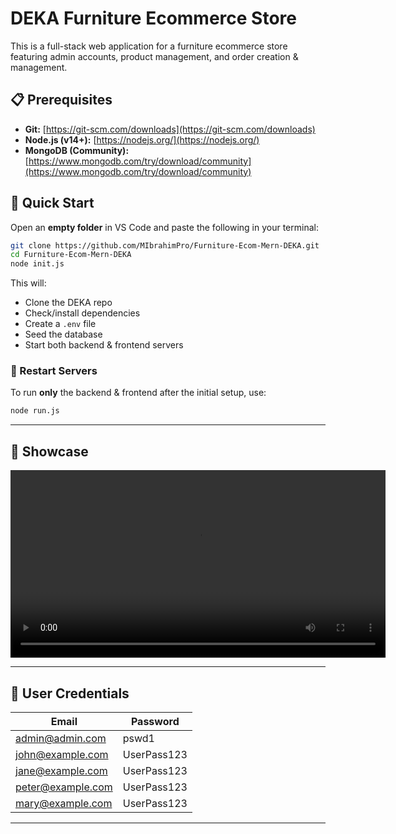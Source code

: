 # DEKA Furniture Ecommerce Store

This is a full-stack web application for a furniture ecommerce store featuring admin accounts, product management, and order creation & management.

## 📋 Prerequisites

* **Git:** [https://git-scm.com/downloads](https://git-scm.com/downloads)
* **Node.js (v14+):** [https://nodejs.org/](https://nodejs.org/)
* **MongoDB (Community):** [https://www.mongodb.com/try/download/community](https://www.mongodb.com/try/download/community)

## 🚀 Quick Start

Open an **empty folder** in VS Code and paste the following in your terminal:

```bash
git clone https://github.com/MIbrahimPro/Furniture-Ecom-Mern-DEKA.git
cd Furniture-Ecom-Mern-DEKA
node init.js
```

This will:

* Clone the DEKA repo
* Check/install dependencies
* Create a `.env` file
* Seed the database
* Start both backend & frontend servers

### 🔄 Restart Servers

To run **only** the backend & frontend after the initial setup, use:

```bash
node run.js
```

---

## 🎥 Showcase

<video width="600" controls>
  <source src="https://github.com/MIbrahimPro/Furniture-Ecom-Mern-DEKA/blob/main/video/showcase.mp4">
  Your browser does not support the video tag.
</video>

---

## 🔐 User Credentials

| Email                                         | Password    |
| --------------------------------------------- | ----------- |
| [admin@admin.com](mailto:admin@admin.com)     | pswd1       |
| [john@example.com](mailto:john@example.com)   | UserPass123 |
| [jane@example.com](mailto:jane@example.com)   | UserPass123 |
| [peter@example.com](mailto:peter@example.com) | UserPass123 |
| [mary@example.com](mailto:mary@example.com)   | UserPass123 |

---
